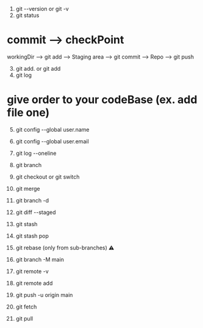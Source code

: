 1. git --version or git -v
2. git status

# commit --> checkPoint
workingDir -->  git add --> Staging area --> git commit --> Repo --> git push

3. git add. or git add <filename>
4. git log

# give order to your codeBase (ex. add file one)

5. git config --global user.name
6. git config --global user.email
7. git log --oneline
8. git branch
9. git checkout or git switch
10. git merge <branchname>
11. git branch -d <branchname>
12. git diff --staged
13. git stash
14. git stash pop
15. git rebase (only from sub-branches) ⚠️

16. git branch -M main
17. git remote -v
18. git remote add <name> <url>
19. git push -u origin main
20. git fetch
21. git pull


